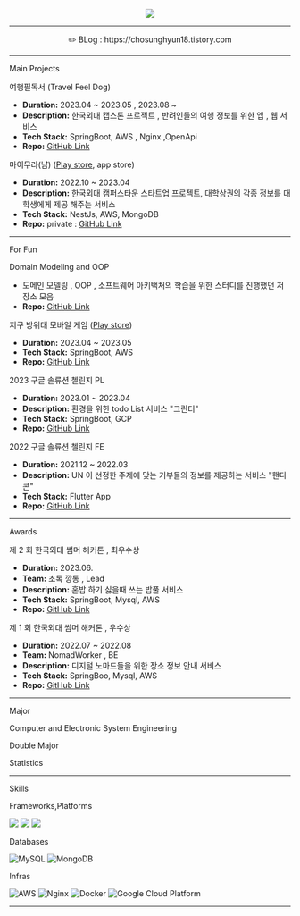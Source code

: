 <div align=center>

<a href="https://hits.seeyoufarm.com"><img src="https://hits.seeyoufarm.com/api/count/incr/badge.svg?url=https%3A%2F%2Fgithub.com%2Fchosunghyun18&count_bg=%2379C83D&title_bg=%23555555&icon=&icon_color=%23E7E7E7&title=hits&edge_flat=false"/>
</a>

</div>


---

<div align=center>
✏️ BLog : https://chosunghyun18.tistory.com
</div>

---


Main Projects

여행필독서 (Travel Feel Dog)
- **Duration:**  2023.04 ~ 2023.05 , 2023.08 ~
- **Description:** 한국외대 캡스톤 프로젝트 , 반려인들의 여행 정보를 위한 앱 , 웹 서비스
- **Tech Stack:** SpringBoot, AWS , Nginx ,OpenApi 
- **Repo:** [GitHub Link](https://github.com/HUFS-Capstone-23-01/TravelFeelDog-Server)

마이무라(냠)  ([Play store](https://play.google.com/store/apps/details?id=com.livewithtogether.nyam), app store)
- **Duration:**  2022.10 ~ 2023.04
- **Description:** 한국외대 캠퍼스타운 스타트업 프로젝트, 대학상권의 각종 정보를 대학생에게 제공 해주는 서비스 
- **Tech Stack:** NestJs, AWS, MongoDB 
- **Repo:**  private : [GitHub Link](https://github.com/chosunghyun18/Nyam_Backend)

---
For Fun

Domain Modeling and OOP
-  도메인 모델링 , OOP , 소프트웨어 아키택처의 학습을 위한 스터디를 진행했던 저장소 모음
- **Repo:** [GitHub Link](https://github.com/chosunghyun18/OOP/blob/main/README.md)

지구 방위대 모바일 게임 ([Play store](https://play.google.com/store/apps/details?id=com.devurim.earthdefensecorps&hl=ko-KR))
- **Duration:** 2023.04 ~ 2023.05
- **Tech Stack:** SpringBoot, AWS 
- **Repo:** [GitHub Link](https://github.com/EarthDefenseCorps/earth-defense-corps-backend)

2023 구글 솔류션 첼린지 PL
- **Duration:** 2023.01 ~ 2023.04
- **Description:** 환경을 위한 todo List 서비스 "그린더"
- **Tech Stack:** SpringBoot, GCP 
- **Repo:** [GitHub Link](https://github.com/Team-Greendar/GreendarServer)

2022 구글 솔류션 첼린지 FE
- **Duration:** 2021.12 ~ 2022.03
- **Description:** UN 이 선정한 주제에 맞는 기부들의 정보를 제공하는 서비스 "핸디콘"
- **Tech Stack:** Flutter App 
- **Repo:** [GitHub Link](https://github.com/DSCHUFS/Solution-Challenge-2022-HandyCon)

---


Awards

제 2 회 한국외대 썸머 해커톤 , 최우수상
- **Duration:** 2023.06.
- **Team:** 초록 깡통 , Lead
- **Description:** 혼밥 하기 싫을때 쓰는 밥풀 서비스 
- **Tech Stack:** SpringBoot, Mysql, AWS
- **Repo:** [GitHub Link](https://github.com/GreenTinCan/Bobfull-server)

제 1 회 한국외대 썸머 해커톤 , 우수상
- **Duration:** 2022.07 ~ 2022.08
- **Team:** NomadWorker , BE
- **Description:** 디지털 노마드들을 위한 장소 정보 안내 서비스
- **Tech Stack:** SpringBoo, Mysql, AWS 
- **Repo:** [GitHub Link](https://github.com/chosunghyun18/Server)

---

Major

Computer and Electronic System Engineering

Double Major

Statistics

---

Skills

Frameworks,Platforms

<p>
   <img src="https://img.shields.io/badge/Spring-6DB33F?style=for-the-badge&logo=Spring&logoColor=white"/>
   <img src="https://img.shields.io/badge/Spring Boot-6DB33F.svg?&style=for-the-badge&logo=Spring Boot&logoColor=white"/>
   <img src="https://img.shields.io/badge/nestjs-%23E0234E.svg?style=for-the-badge&logo=nestjs&logoColor=white"/>
   
</p>

Databases

![MySQL](https://img.shields.io/badge/mysql-4479A1?style=for-the-badge&logo=mysql&logoColor=white)
![MongoDB](https://img.shields.io/badge/MongoDB-%234ea94b.svg?style=for-the-badge&logo=mongodb&logoColor=white)

Infras

![AWS](https://img.shields.io/badge/AWS-%23FF9900.svg?style=for-the-badge&logo=amazon-aws&logoColor=white)
![Nginx](https://img.shields.io/badge/nginx-%23009639.svg?style=for-the-badge&logo=nginx&logoColor=white)
![Docker](https://img.shields.io/badge/docker-%230db7ed.svg?style=for-the-badge&logo=docker&logoColor=white)
![Google Cloud Platform](https://img.shields.io/badge/GCP-%234285F4.svg?style=for-the-badge&logo=google-cloud&logoColor=white)

---
